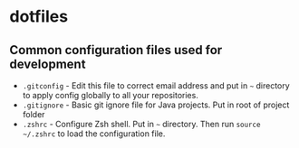 # dotfiles
## Common configuration files used for development
- `.gitconfig` - Edit this file to correct email address and put in `~` directory to apply config globally to all your repositories.
- `.gitignore` - Basic git ignore file for Java projects. Put in root of project folder
- `.zshrc` - Configure Zsh shell. Put in `~` directory. Then run `source ~/.zshrc` to load the configuration file.
